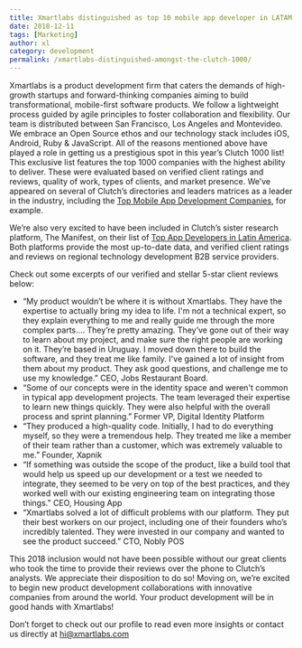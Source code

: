 ```yaml
---
title: Xmartlabs distinguished as top 10 mobile app developer in LATAM
date: 2018-12-11
tags: [Marketing]
author: xl
category: development
permalink: /xmartlabs-distinguished-amongst-the-clutch-1000/
---
```


Xmartlabs is a product development firm that caters the demands of high-growth startups and forward-thinking companies aiming to build transformational, mobile-first software products. We follow a lightweight process guided by agile principles to foster collaboration and flexibility. Our team is distributed between San Francisco, Los Angeles and Montevideo. We embrace an Open Source ethos and our technology stack includes iOS, Android, Ruby & JavaScript.
All of the reasons mentioned above have played a role in getting us a prestigious spot in this year’s Clutch 1000 list! This exclusive list features the top 1000 companies with the highest ability to deliver. These were evaluated based on verified client ratings and reviews, quality of work, types of clients, and market presence. We’ve appeared on several of Clutch’s directories and leaders matrices as a leader in the industry, including the <a href="https://clutch.co/directory/mobile-application-developers?page=2">Top Mobile App Development Companies</a>, for example.

We’re also very excited to have been included in Clutch’s sister research platform, The Manifest, on their list of <a href="https://themanifest.com/app-development/companies/latin-america#xmartlabs">Top App Developers in Latin America</a>. Both platforms provide the most up-to-date data, and verified client ratings and reviews on regional technology development B2B service providers.

Check out some excerpts of our verified and stellar 5-star client reviews below:

 - “My product wouldn’t be where it is without Xmartlabs. They have the expertise to actually bring my idea to life. I'm not a technical expert, so they explain everything to me and really guide me through the more complex parts…. They’re pretty amazing. They’ve gone out of their way to learn about my project, and make sure the right people are working on it. They’re based in Uruguay. I moved down there to build the software, and they treat me like family. I've gained a lot of insight from them about my product. They ask good questions, and challenge me to use my knowledge.” CEO, Jobs Restaurant Board.
 - “Some of our concepts were in the identity space and weren't common in typical app development projects. The team leveraged their expertise to learn new things quickly. They were also helpful with the overall process and sprint planning.” Former VP, Digital Identity Platform
 - “They produced a high-quality code. Initially, I had to do everything myself, so they were a tremendous help. They treated me like a member of their team rather than a customer, which was extremely valuable to me.” Founder, Xapnik
 - “If something was outside the scope of the product, like a build tool that would help us speed up our development or a test we needed to integrate, they seemed to be very on top of the best practices, and they worked well with our existing engineering team on integrating those things.” CEO, Housing App
 - “Xmartlabs solved a lot of difficult problems with our platform. They put their best workers on our project, including one of their founders who’s incredibly talented. They were invested in our company and wanted to see the product succeed.” CTO, Nobly POS

This 2018 inclusion would not have been possible without our great clients who took the time to provide their reviews over the phone to Clutch’s analysts. We appreciate their disposition to do so! Moving on, we’re excited to begin new product development collaborations with innovative companies from around the world. Your product development will be in good hands with Xmartlabs!

Don’t forget to check out our profile to read even more insights or contact us directly at <a href="mailto:hi@xmartlabs.com">hi@xmartlabs.com</a>
